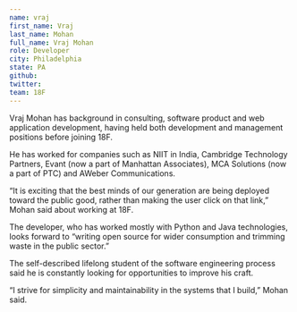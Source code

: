 ```yaml
---
name: vraj
first_name: Vraj
last_name: Mohan
full_name: Vraj Mohan
role: Developer
city: Philadelphia
state: PA
github:
twitter:
team: 18F
---
```


Vraj Mohan has background in consulting, software product and web application development, having held both development and management positions before joining 18F.

He has worked for companies such as NIIT in India, Cambridge Technology Partners, Evant (now a part of Manhattan Associates), MCA Solutions (now a part of PTC) and AWeber Communications.

“It is exciting that the best minds of our generation are being deployed toward the public good, rather than making the user click on that link,” Mohan said about working at 18F.

The developer, who has worked mostly with Python and Java technologies, looks forward to “writing open source for wider consumption and trimming waste in the public sector.”

The self-described lifelong student of the software engineering process said he is constantly looking for opportunities to improve his craft.

“I strive for simplicity and maintainability in the systems that I build,” Mohan said.
